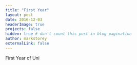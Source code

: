 ```yaml
---
title: "First Year"
layout: post
date: 2016-12-03
headerImage: true
projects: false
hidden: true # don't count this post in blog pagination
author: markstorey
externalLink: false
---
```


First Year of Uni
